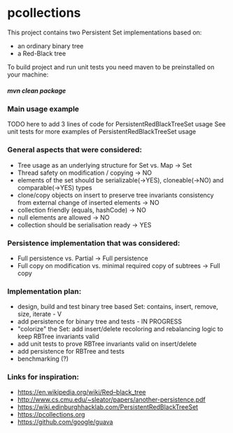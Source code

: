 # pcollections

This project contains two Persistent Set implementations based on:
  - an ordinary binary tree 
  - a Red-Black tree

To build project and run unit tests you need maven to be preinstalled on your machine:
##### mvn clean package

### Main usage example

TODO here to add 3 lines of code for PersistentRedBlackTreeSet usage
See unit tests for more examples of PersistentRedBlackTreeSet usage

### General aspects that were considered:

  - Tree usage as an underlying structure for Set vs. Map -> Set
  - Thread safety on modification / copying -> NO
  - elements of the set should be serializable(->YES), cloneable(->NO) and comparable(->YES) types
  - clone/copy objects on insert to preserve tree invariants consistency from external change of inserted elements -> NO
  - collection friendly (equals, hashCode) -> NO
  - null elements are allowed -> NO
  - collection should be serialisation ready -> YES

### Persistence implementation that was considered:

  - Full persistence vs. Partial -> Full persistence
  - Full copy on modification vs. minimal required copy of subtrees -> Full copy
  
### Implementation plan:

  - design, build and test binary tree based Set: contains, insert, remove, size, iterate - V
  - add persistence for binary tree and tests - IN PROGRESS
  - "colorize" the Set: add insert/delete recoloring and rebalancing logic to keep RBTree invariants valid
  - add unit tests to prove RBTree invariants valid on insert/delete  
  - add persistence for RBTree and tests   
  - benchmarking (?)
      
### Links for inspiration:

  - https://en.wikipedia.org/wiki/Red–black_tree
  - http://www.cs.cmu.edu/~sleator/papers/another-persistence.pdf
  - https://wiki.edinburghhacklab.com/PersistentRedBlackTreeSet
  - https://pcollections.org
  - https://github.com/google/guava
 
 

